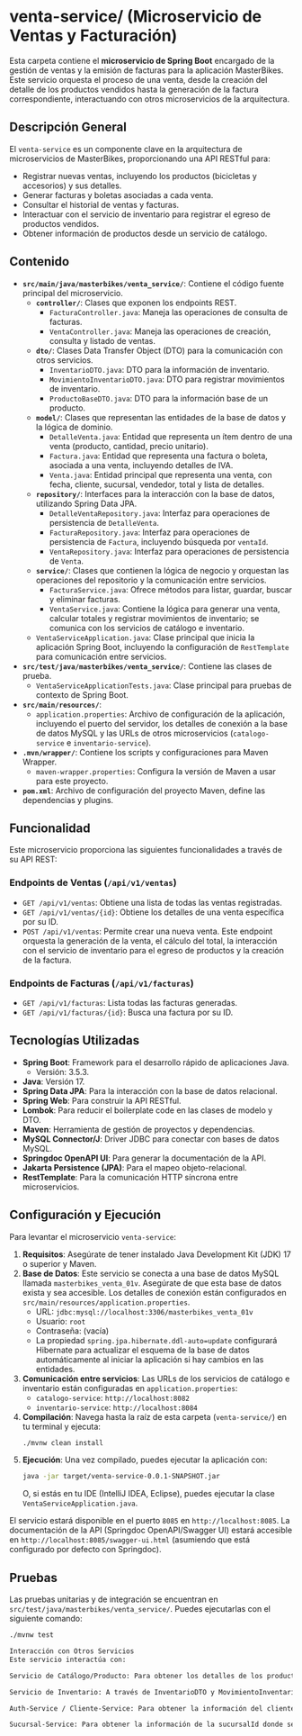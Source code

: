 # venta-service/ (Microservicio de Ventas y Facturación)

Esta carpeta contiene el **microservicio de Spring Boot** encargado de la gestión de ventas y la emisión de facturas para la aplicación MasterBikes. Este servicio orquesta el proceso de una venta, desde la creación del detalle de los productos vendidos hasta la generación de la factura correspondiente, interactuando con otros microservicios de la arquitectura.

## Descripción General

El `venta-service` es un componente clave en la arquitectura de microservicios de MasterBikes, proporcionando una API RESTful para:

* Registrar nuevas ventas, incluyendo los productos (bicicletas y accesorios) y sus detalles.
* Generar facturas y boletas asociadas a cada venta.
* Consultar el historial de ventas y facturas.
* Interactuar con el servicio de inventario para registrar el egreso de productos vendidos.
* Obtener información de productos desde un servicio de catálogo.

## Contenido

* **`src/main/java/masterbikes/venta_service/`**: Contiene el código fuente principal del microservicio.
    * **`controller/`**: Clases que exponen los endpoints REST.
        * `FacturaController.java`: Maneja las operaciones de consulta de facturas.
        * `VentaController.java`: Maneja las operaciones de creación, consulta y listado de ventas.
    * **`dto/`**: Clases Data Transfer Object (DTO) para la comunicación con otros servicios.
        * `InventarioDTO.java`: DTO para la información de inventario.
        * `MovimientoInventarioDTO.java`: DTO para registrar movimientos de inventario.
        * `ProductoBaseDTO.java`: DTO para la información base de un producto.
    * **`model/`**: Clases que representan las entidades de la base de datos y la lógica de dominio.
        * `DetalleVenta.java`: Entidad que representa un ítem dentro de una venta (producto, cantidad, precio unitario).
        * `Factura.java`: Entidad que representa una factura o boleta, asociada a una venta, incluyendo detalles de IVA.
        * `Venta.java`: Entidad principal que representa una venta, con fecha, cliente, sucursal, vendedor, total y lista de detalles.
    * **`repository/`**: Interfaces para la interacción con la base de datos, utilizando Spring Data JPA.
        * `DetalleVentaRepository.java`: Interfaz para operaciones de persistencia de `DetalleVenta`.
        * `FacturaRepository.java`: Interfaz para operaciones de persistencia de `Factura`, incluyendo búsqueda por `ventaId`.
        * `VentaRepository.java`: Interfaz para operaciones de persistencia de `Venta`.
    * **`service/`**: Clases que contienen la lógica de negocio y orquestan las operaciones del repositorio y la comunicación entre servicios.
        * `FacturaService.java`: Ofrece métodos para listar, guardar, buscar y eliminar facturas.
        * `VentaService.java`: Contiene la lógica para generar una venta, calcular totales y registrar movimientos de inventario; se comunica con los servicios de catálogo e inventario.
    * `VentaServiceApplication.java`: Clase principal que inicia la aplicación Spring Boot, incluyendo la configuración de `RestTemplate` para comunicación entre servicios.
* **`src/test/java/masterbikes/venta_service/`**: Contiene las clases de prueba.
    * `VentaServiceApplicationTests.java`: Clase principal para pruebas de contexto de Spring Boot.
* **`src/main/resources/`**:
    * `application.properties`: Archivo de configuración de la aplicación, incluyendo el puerto del servidor, los detalles de conexión a la base de datos MySQL y las URLs de otros microservicios (`catalogo-service` e `inventario-service`).
* **`.mvn/wrapper/`**: Contiene los scripts y configuraciones para Maven Wrapper.
    * `maven-wrapper.properties`: Configura la versión de Maven a usar para este proyecto.
* **`pom.xml`**: Archivo de configuración del proyecto Maven, define las dependencias y plugins.

## Funcionalidad

Este microservicio proporciona las siguientes funcionalidades a través de su API REST:

### Endpoints de Ventas (`/api/v1/ventas`)

* `GET /api/v1/ventas`: Obtiene una lista de todas las ventas registradas.
* `GET /api/v1/ventas/{id}`: Obtiene los detalles de una venta específica por su ID.
* `POST /api/v1/ventas`: Permite crear una nueva venta. Este endpoint orquesta la generación de la venta, el cálculo del total, la interacción con el servicio de inventario para el egreso de productos y la creación de la factura.

### Endpoints de Facturas (`/api/v1/facturas`)

* `GET /api/v1/facturas`: Lista todas las facturas generadas.
* `GET /api/v1/facturas/{id}`: Busca una factura por su ID.

## Tecnologías Utilizadas

* **Spring Boot**: Framework para el desarrollo rápido de aplicaciones Java.
    * Versión: 3.5.3.
* **Java**: Versión 17.
* **Spring Data JPA**: Para la interacción con la base de datos relacional.
* **Spring Web**: Para construir la API RESTful.
* **Lombok**: Para reducir el boilerplate code en las clases de modelo y DTO.
* **Maven**: Herramienta de gestión de proyectos y dependencias.
* **MySQL Connector/J**: Driver JDBC para conectar con bases de datos MySQL.
* **Springdoc OpenAPI UI**: Para generar la documentación de la API.
* **Jakarta Persistence (JPA)**: Para el mapeo objeto-relacional.
* **RestTemplate**: Para la comunicación HTTP síncrona entre microservicios.

## Configuración y Ejecución

Para levantar el microservicio `venta-service`:

1.  **Requisitos**: Asegúrate de tener instalado Java Development Kit (JDK) 17 o superior y Maven.
2.  **Base de Datos**: Este servicio se conecta a una base de datos MySQL llamada `masterbikes_venta_01v`. Asegúrate de que esta base de datos exista y sea accesible. Los detalles de conexión están configurados en `src/main/resources/application.properties`.
    * URL: `jdbc:mysql://localhost:3306/masterbikes_venta_01v`
    * Usuario: `root`
    * Contraseña: (vacía)
    * La propiedad `spring.jpa.hibernate.ddl-auto=update` configurará Hibernate para actualizar el esquema de la base de datos automáticamente al iniciar la aplicación si hay cambios en las entidades.
3.  **Comunicación entre servicios**: Las URLs de los servicios de catálogo e inventario están configuradas en `application.properties`:
    * `catalogo-service`: `http://localhost:8082`
    * `inventario-service`: `http://localhost:8084`
4.  **Compilación**: Navega hasta la raíz de esta carpeta (`venta-service/`) en tu terminal y ejecuta:
    ```bash
    ./mvnw clean install
    ```
5.  **Ejecución**: Una vez compilado, puedes ejecutar la aplicación con:
    ```bash
    java -jar target/venta-service-0.0.1-SNAPSHOT.jar
    ```
    O, si estás en tu IDE (IntelliJ IDEA, Eclipse), puedes ejecutar la clase `VentaServiceApplication.java`.

El servicio estará disponible en el puerto `8085` en `http://localhost:8085`. La documentación de la API (Springdoc OpenAPI/Swagger UI) estará accesible en `http://localhost:8085/swagger-ui.html` (asumiendo que está configurado por defecto con Springdoc).

## Pruebas

Las pruebas unitarias y de integración se encuentran en `src/test/java/masterbikes/venta_service/`. Puedes ejecutarlas con el siguiente comando:

```bash
./mvnw test

Interacción con Otros Servicios
Este servicio interactúa con:

Servicio de Catálogo/Producto: Para obtener los detalles de los productos (precio unitario, modelo, marca) que se incluyen en los DetalleVenta a través de ProductoBaseDTO.

Servicio de Inventario: A través de InventarioDTO y MovimientoInventarioDTO para registrar la salida de productos después de una venta.

Auth-Service / Cliente-Service: Para obtener la información del clienteId y vendedorId asociados a la venta.

Sucursal-Service: Para obtener la información de la sucursalId donde se realiza la venta.